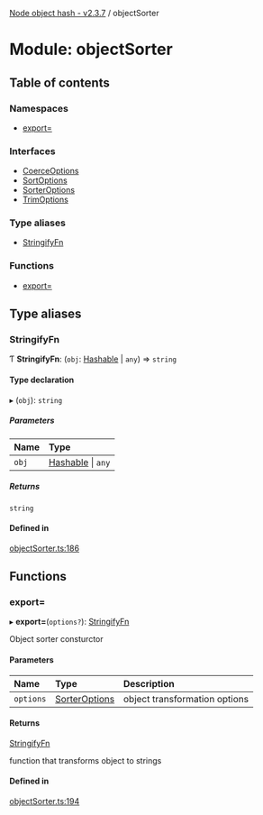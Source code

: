 [Node object hash - v2.3.7](../README.md) / objectSorter

# Module: objectSorter

## Table of contents

### Namespaces

- [export&#x3D;](objectsorter.export_.md)

### Interfaces

- [CoerceOptions](../interfaces/objectsorter.coerceoptions.md)
- [SortOptions](../interfaces/objectsorter.sortoptions.md)
- [SorterOptions](../interfaces/objectsorter.sorteroptions.md)
- [TrimOptions](../interfaces/objectsorter.trimoptions.md)

### Type aliases

- [StringifyFn](objectsorter.md#stringifyfn)

### Functions

- [export&#x3D;](objectsorter.md#export=)

## Type aliases

### StringifyFn

Ƭ **StringifyFn**: (`obj`: [Hashable](../interfaces/hasher.export_.hashable.md) \| `any`) => `string`

#### Type declaration

▸ (`obj`): `string`

##### Parameters

| Name  | Type                                                          |
| :---- | :------------------------------------------------------------ |
| `obj` | [Hashable](../interfaces/hasher.export_.hashable.md) \| `any` |

##### Returns

`string`

#### Defined in

[objectSorter.ts:186](https://github.com/SkeLLLa/node-object-hash/blob/d264cc4/src/objectSorter.ts#L186)

## Functions

### export&#x3D;

▸ **export=**(`options?`): [StringifyFn](objectsorter.export_.md#stringifyfn)

Object sorter consturctor

#### Parameters

| Name      | Type                                                                 | Description                   |
| :-------- | :------------------------------------------------------------------- | :---------------------------- |
| `options` | [SorterOptions](../interfaces/objectsorter.export_.sorteroptions.md) | object transformation options |

#### Returns

[StringifyFn](objectsorter.export_.md#stringifyfn)

function that transforms object to strings

#### Defined in

[objectSorter.ts:194](https://github.com/SkeLLLa/node-object-hash/blob/d264cc4/src/objectSorter.ts#L194)
